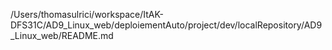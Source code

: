 /Users/thomasulrici/workspace/ItAK-DFS31C/AD9_Linux_web/deploiementAuto/project/dev/localRepository/AD9_Linux_web/README.md
